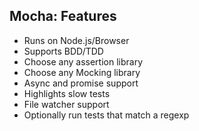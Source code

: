 ##  Mocha: Features

* Runs on Node.js/Browser
* Supports BDD/TDD
* Choose any assertion library
* Choose any Mocking library
* Async and promise support
* Highlights slow tests
* File watcher support
* Optionally run tests that match a regexp
